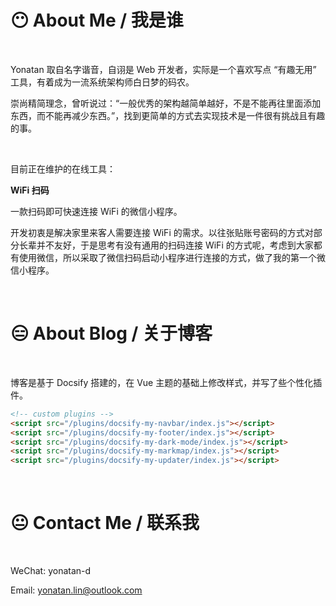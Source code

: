 

# 😶 About Me / 我是谁

<br/>

Yonatan 取自名字谐音，自诩是 Web 开发者，实际是一个喜欢写点 “有趣无用” 工具，有着成为一流系统架构师白日梦的码农。

崇尚精简理念，曾听说过：“一般优秀的架构越简单越好，不是不能再往里面添加东西，而不能再减少东西。”，找到更简单的方式去实现技术是一件很有挑战且有趣的事。

<br/>

目前正在维护的在线工具：

**WiFi 扫码**

一款扫码即可快速连接 WiFi 的微信小程序。

开发初衷是解决家里来客人需要连接 WiFi 的需求。以往张贴账号密码的方式对部分长辈并不友好，于是思考有没有通用的扫码连接 WiFi 的方式呢，考虑到大家都有使用微信，所以采取了微信扫码启动小程序进行连接的方式，做了我的第一个微信小程序。

<br/>

# 😑 About Blog / 关于博客

<br/>

博客是基于 Docsify 搭建的，在 Vue 主题的基础上修改样式，并写了些个性化插件。

```html
<!-- custom plugins -->
<script src="/plugins/docsify-my-navbar/index.js"></script>
<script src="/plugins/docsify-my-footer/index.js"></script>
<script src="/plugins/docsify-my-dark-mode/index.js"></script>
<script src="/plugins/docsify-my-markmap/index.js"></script>
<script src="/plugins/docsify-my-updater/index.js"></script>
```

<br/>

# 😐 Contact Me / 联系我

<br/>

WeChat: yonatan-d

Email: yonatan.lin@outlook.com